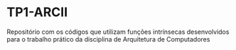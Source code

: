 # TP1-ARCII
Repositório com os códigos que utilizam funções intrínsecas desenvolvidos para o trabalho prático da disciplina de Arquitetura de Computadores

